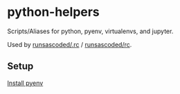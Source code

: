 # python-helpers
Scripts/Aliases for python, pyenv, virtualenvs, and jupyter.

Used by [runsascoded/.rc] / [runsascoded/rc].

## Setup

[Install pyenv](https://github.com/pyenv/pyenv#installation+)

[runsascoded/.rc]: https://github.com/runsascoded/.rc
[runsascoded/rc]: https://gitlab.com/runsascoded/rc
